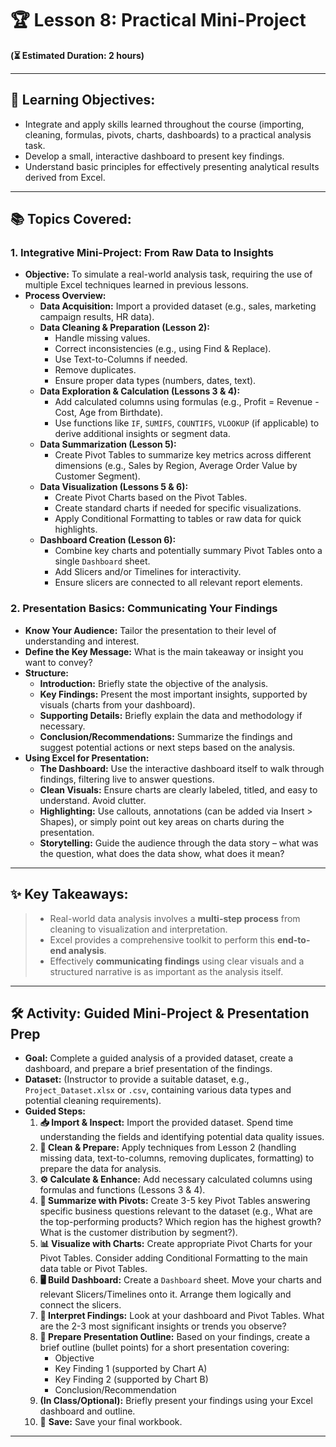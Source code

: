 # 🏆 Lesson 8: Practical Mini-Project

**(⏳ Estimated Duration: 2 hours)**

---

## 🎯 Learning Objectives:

*   Integrate and apply skills learned throughout the course (importing, cleaning, formulas, pivots, charts, dashboards) to a practical analysis task.
*   Develop a small, interactive dashboard to present key findings.
*   Understand basic principles for effectively presenting analytical results derived from Excel.

---

## 📚 Topics Covered:

### 1. Integrative Mini-Project: From Raw Data to Insights

*   **Objective:** To simulate a real-world analysis task, requiring the use of multiple Excel techniques learned in previous lessons.
*   **Process Overview:**
    *   **Data Acquisition:** Import a provided dataset (e.g., sales, marketing campaign results, HR data).
    *   **Data Cleaning & Preparation (Lesson 2):**
        *   Handle missing values.
        *   Correct inconsistencies (e.g., using Find & Replace).
        *   Use Text-to-Columns if needed.
        *   Remove duplicates.
        *   Ensure proper data types (numbers, dates, text).
    *   **Data Exploration & Calculation (Lessons 3 & 4):**
        *   Add calculated columns using formulas (e.g., Profit = Revenue - Cost, Age from Birthdate).
        *   Use functions like `IF`, `SUMIFS`, `COUNTIFS`, `VLOOKUP` (if applicable) to derive additional insights or segment data.
    *   **Data Summarization (Lesson 5):**
        *   Create Pivot Tables to summarize key metrics across different dimensions (e.g., Sales by Region, Average Order Value by Customer Segment).
    *   **Data Visualization (Lessons 5 & 6):**
        *   Create Pivot Charts based on the Pivot Tables.
        *   Create standard charts if needed for specific visualizations.
        *   Apply Conditional Formatting to tables or raw data for quick highlights.
    *   **Dashboard Creation (Lesson 6):**
        *   Combine key charts and potentially summary Pivot Tables onto a single `Dashboard` sheet.
        *   Add Slicers and/or Timelines for interactivity.
        *   Ensure slicers are connected to all relevant report elements.

### 2. Presentation Basics: Communicating Your Findings

*   **Know Your Audience:** Tailor the presentation to their level of understanding and interest.
*   **Define the Key Message:** What is the main takeaway or insight you want to convey?
*   **Structure:**
    *   **Introduction:** Briefly state the objective of the analysis.
    *   **Key Findings:** Present the most important insights, supported by visuals (charts from your dashboard).
    *   **Supporting Details:** Briefly explain the data and methodology if necessary.
    *   **Conclusion/Recommendations:** Summarize the findings and suggest potential actions or next steps based on the analysis.
*   **Using Excel for Presentation:**
    *   **The Dashboard:** Use the interactive dashboard itself to walk through findings, filtering live to answer questions.
    *   **Clean Visuals:** Ensure charts are clearly labeled, titled, and easy to understand. Avoid clutter.
    *   **Highlighting:** Use callouts, annotations (can be added via Insert > Shapes), or simply point out key areas on charts during the presentation.
    *   **Storytelling:** Guide the audience through the data story – what was the question, what does the data show, what does it mean?

---

## ✨ Key Takeaways:

> *   Real-world data analysis involves a **multi-step process** from cleaning to visualization and interpretation.
> *   Excel provides a comprehensive toolkit to perform this **end-to-end analysis**.
> *   Effectively **communicating findings** using clear visuals and a structured narrative is as important as the analysis itself.

---

## 🛠️ Activity: Guided Mini-Project & Presentation Prep

*   **Goal:** Complete a guided analysis of a provided dataset, create a dashboard, and prepare a brief presentation of the findings.
*   **Dataset:** (Instructor to provide a suitable dataset, e.g., `Project_Dataset.xlsx` or `.csv`, containing various data types and potential cleaning requirements).
*   **Guided Steps:**
    1.  **📥 Import & Inspect:** Import the provided dataset. Spend time understanding the fields and identifying potential data quality issues.
    2.  **🧹 Clean & Prepare:** Apply techniques from Lesson 2 (handling missing data, text-to-columns, removing duplicates, formatting) to prepare the data for analysis.
    3.  **⚙️ Calculate & Enhance:** Add necessary calculated columns using formulas and functions (Lessons 3 & 4).
    4.  **🔄 Summarize with Pivots:** Create 3-5 key Pivot Tables answering specific business questions relevant to the dataset (e.g., What are the top-performing products? Which region has the highest growth? What is the customer distribution by segment?).
    5.  **📊 Visualize with Charts:** Create appropriate Pivot Charts for your Pivot Tables. Consider adding Conditional Formatting to the main data table or Pivot Tables.
    6.  **🖥️ Build Dashboard:** Create a `Dashboard` sheet. Move your charts and relevant Slicers/Timelines onto it. Arrange them logically and connect the slicers.
    7.  **🤔 Interpret Findings:** Look at your dashboard and Pivot Tables. What are the 2-3 most significant insights or trends you observe?
    8.  **📝 Prepare Presentation Outline:** Based on your findings, create a brief outline (bullet points) for a short presentation covering:
        *   Objective
        *   Key Finding 1 (supported by Chart A)
        *   Key Finding 2 (supported by Chart B)
        *   Conclusion/Recommendation
    9.  **(In Class/Optional):** Briefly present your findings using your Excel dashboard and outline.
    10. 💾 **Save:** Save your final workbook.

---
